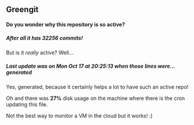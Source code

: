 ## Greengit

#### Do you wonder why this repository is so active?

##### After all it has 32256 commits!

But is it *really* active? Well...

##### Last update was on Mon Oct 17 at 20:25:13 when those lines were... generated

Yes, generated, because it certainly helps a lot to have such an active repo!

Oh and there was **27%** disk usage on the machine
where there is the cron updating this file.

Not the best way to monitor a VM in the cloud but it works! :)
